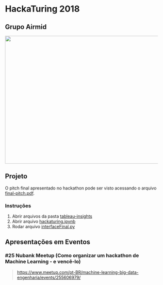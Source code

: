 # HackaTuring 2018

## Grupo Airmid

<p align="center">
  <img src=https://github.com/matheusrmorgado/hackaturing-2018/blob/master/images/hackaturing-2.jpg width="631" height="422">
</p>


## Projeto

O pitch final apresentado no hackathon pode ser visto acessando o arquivo [final-pitch.pdf](https://github.com/matheusrmorgado/hackaturing-2018/blob/master/final-pitch.pdf).


### Instruções

  1. Abrir arquivos da pasta [tableau-insights](https://github.com/matheusrmorgado/hackaturing-2018/tree/master/tableau-insights)
  2. Abrir arquivo [hackaturing.ipynb](https://github.com/matheusrmorgado/hackaturing-2018/blob/master/hackaturing.ipynb)
  3. Rodar arquivo [interfaceFinal.py](https://github.com/matheusrmorgado/hackaturing-2018/blob/master/interfaceFinal.py)


## Apresentações em Eventos

### #25 Nubank Meetup (Como organizar um hackathon de Machine Learning - e vencê-lo)

> https://www.meetup.com/pt-BR/machine-learning-big-data-engenharia/events/255606979/
